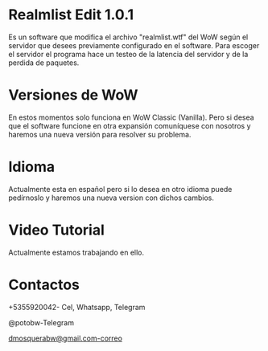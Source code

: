 # Realmlist Edit 1.0.1
Es un software que modifica el archivo "realmlist.wtf" del WoW según el servidor que desees previamente configurado en el software. Para escoger el servidor el programa 
hace un testeo de la latencia del servidor y de la perdida de paquetes.
# Versiones de WoW
En estos momentos solo funciona en WoW Classic (Vanilla). Pero si desea que el software funcione en otra expansión comuníquese con nosotros y haremos una nueva versión 
para resolver su problema.
# Idioma
Actualmente esta en español pero si lo desea en otro idioma puede pedírnoslo y haremos una nueva version con dichos cambios.
# Video Tutorial
Actualmente estamos trabajando en ello.
# Contactos
+5355920042- Cel, Whatsapp, Telegram

@potobw-Telegram

dmosquerabw@gmail.com-correo
